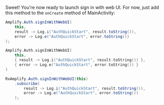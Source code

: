 Sweet! You're now ready to launch sign in with web UI. For now, just add this method to the `onCreate` method of MainActivity:

<amplify-block-switcher>
 <amplify-block name="Java">

```java
Amplify.Auth.signInWithWebUI(
    this,
    result -> Log.i("AuthQuickStart", result.toString()),
    error -> Log.e("AuthQuickStart", error.toString())
);
```

 </amplify-block>
 <amplify-block name="Kotlin">

```kotlin
Amplify.Auth.signInWithWebUI(
    this,
    { result -> Log.i("AuthQuickStart", result.toString()) },
    { error -> Log.e("AuthQuickStart", error.toString()) }
)
```

 </amplify-block>
  <amplify-block name="RxJava">

```java
RxAmplify.Auth.signInWithWebUI(this)
    .subscribe(
        result -> Log.i("AuthQuickStart", result.toString()),
        error -> Log.e("AuthQuickStart", error.toString())
    );
```

 </amplify-block>
</amplify-block-switcher>

